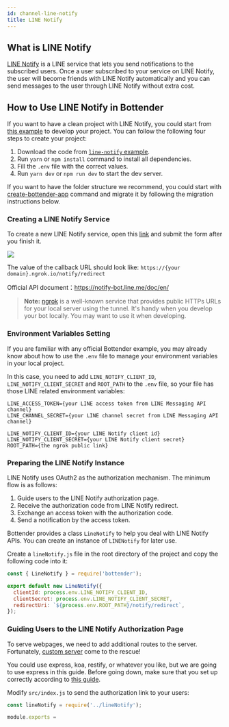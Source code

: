 ```yaml
---
id: channel-line-notify
title: LINE Notify
---
```


## What is LINE Notify

[LINE Notify](https://notify-bot.line.me) is a LINE service that lets you send notifications to the subscribed users. Once a user subscribed to your service on LINE Notify, the user will become friends with LINE Notify automatically and you can send messages to the user through LINE Notify without extra cost.

## How to Use LINE Notify in Bottender

If you want to have a clean project with LINE Notify, you could start from [this example](https://github.com/Yoctol/bottender/tree/master/examples/line-notify) to develop your project. You can follow the following four steps to create your project:

1. Download the code from [`line-notify` example](https://github.com/Yoctol/bottender/tree/master/examples/line-notify).
2. Run `yarn` or `npm install` command to install all dependencies.
3. Fill the `.env` file with the correct values.
4. Run `yarn dev` or `npm run dev` to start the dev server.

If you want to have the folder structure we recommend, you could start with [create-bottender-app](getting-started.md#create-a-new-bottender-app) command and migrate it by following the migration instructions below.

### Creating a LINE Notify Service

To create a new LINE Notify service, open this [link](https://notify-bot.line.me/my/services/new) and submit the form after you finish it.

![](https://user-images.githubusercontent.com/3382565/74317707-da4baa80-4db6-11ea-93b0-68b5e6f2c8a9.png)

The value of the callback URL should look like: `https://{your domain}.ngrok.io/notify/redirect`

Official API document：https://notify-bot.line.me/doc/en/

> **Note:** [ngrok](https://ngrok.com/) is a well-known service that provides public HTTPs URLs for your local server using the tunnel. It's handy when you develop your bot locally. You may want to use it when developing.

### Environment Variables Setting

If you are familiar with any official Bottender example, you may already know about how to use the `.env` file to manage your environment variables in your local project.

In this case, you need to add `LINE_NOTIFY_CLIENT_ID`, `LINE_NOTIFY_CLIENT_SECRET` and `ROOT_PATH` to the `.env` file, so your file has those LINE related environment variables:

```
LINE_ACCESS_TOKEN={your LINE access token from LINE Messaging API channel}
LINE_CHANNEL_SECRET={your LINE channel secret from LINE Messaging API channel}

LINE_NOTIFY_CLIENT_ID={your LINE Notify client id}
LINE_NOTIFY_CLIENT_SECRET={your LINE Notify client secret}
ROOT_PATH={the ngrok public link}
```

### Preparing the LINE Notify Instance

LINE Notify uses OAuth2 as the authorization mechanism. The minimum flow is as follows:

1. Guide users to the LINE Notify authorization page.
2. Receive the authorization code from LINE Notify redirect.
3. Exchange an access token with the authorization code.
4. Send a notification by the access token.

Bottender provides a class `LineNotify` to help you deal with LINE Notify APIs. You can create an instance of `LINENotify` for later use.

Create a `lineNotify.js` file in the root directory of the project and copy the following code into it:

```js
const { LineNotify } = require('bottender');

export default new LineNotify({
  clientId: process.env.LINE_NOTIFY_CLIENT_ID,
  clientSecret: process.env.LINE_NOTIFY_CLIENT_SECRET,
  redirectUri: `${process.env.ROOT_PATH}/notify/redirect`,
});
```

### Guiding Users to the LINE Notify Authorization Page

To serve webpages, we need to add additional routes to the server. Fortunately, [custom server](advanced-guides-custom-server.md#the-concept) come to the rescue!

You could use express, koa, restify, or whatever you like, but we are going to use express in this guide. Before going down, make sure that you set up correctly according to [this guide](advanced-guides-custom-server.md#express).

Modify `src/index.js` to send the authorization link to your users:

```js
const lineNotify = require('../lineNotify');

module.exports = 